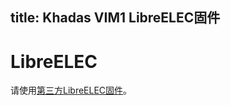 title: Khadas VIM1 LibreELEC固件
---

# LibreELEC
请使用[第三方LibreELEC固件](/zh-cn/vim1/FirmwareThirdparty.html#LibreELEC)。
